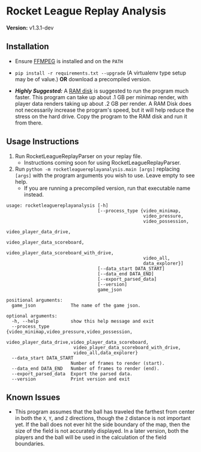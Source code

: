 # Rocket League Replay Analysis

**Version:** v1.3.1-dev

## Installation

* Ensure [FFMPEG](http://ffmpeg.org/download.html) is installed and on the `PATH`

* `pip install -r requirements.txt --upgrade`
(A virtualenv type setup may be of value.)
**OR** download a precompiled version.

* **_Highly Suggested:_** A [RAM disk](https://sourceforge.net/projects/imdisk-toolkit/) 
is suggested to run the program much faster.  This program can take up about 
.1 GB per minimap render, with player data renders taking up about .2 GB per 
render.  A RAM Disk does not necessarily increase the program's speed, but it 
will help reduce the stress on the hard drive.  Copy the program to the RAM 
disk and run it from there.

## Usage Instructions

1. Run RocketLeagueReplayParser on your replay file.
    * Instructions coming soon for using RocketLeagueReplayParser.
2. Run `python -m rocketleaguereplayanalysis.main [args]` replacing 
`[args]` with the program arguments you wish to use.  Leave empty to see help.
    * If you are running a precompiled version, run that 
    executable name instead.

```
usage: rocketleaguereplayanalysis [-h]
                                  [--process_type {video_minimap,
                                                   video_pressure,
                                                   video_possession,
                                                   video_player_data_drive,
                                                   video_player_data_scoreboard,
                                                   video_player_data_scoreboard_with_drive,
                                                   video_all,
                                                   data_explorer}]
                                  [--data_start DATA_START]
                                  [--data_end DATA_END] 
                                  [--export_parsed_data]
                                  [--version]
                                  game_json

positional arguments:
  game_json             The name of the game json.

optional arguments:
  -h, --help            show this help message and exit
  --process_type        {video_minimap,video_pressure,video_possession,
                         video_player_data_drive,video_player_data_scoreboard,
                         video_player_data_scoreboard_with_drive,
                         video_all,data_explorer}
  --data_start DATA_START
                        Number of frames to render (start).
  --data_end DATA_END   Number of frames to render (end).
  --export_parsed_data  Export the parsed data.
  --version             Print version and exit
```

## Known Issues

* This program assumes that the ball has traveled the farthest from center 
in both the `X`, `Y`, and `Z` directions, though the `Z` distance is not 
important yet.  If the ball does not ever hit the side boundary of the map, 
then the size of the field is not accurately displayed.  In a later version, 
both the players and the ball will be used in the calculation of the field 
boundaries.
